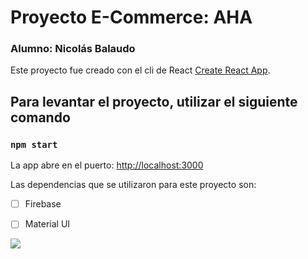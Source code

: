 # Proyecto E-Commerce: AHA

### Alumno: Nicolás Balaudo

Este proyecto fue creado con el cli de React [Create React App](https://github.com/facebook/create-react-app).

## Para levantar el proyecto, utilizar el siguiente comando

### `npm start`

La app abre en el puerto:  [http://localhost:3000](http://localhost:3000)

Las dependencias que se utilizaron para este proyecto son: 

- [ ] Firebase
- [ ] Material UI


![](https://user-images.githubusercontent.com/81595307/178622492-b920d59b-44bd-4a54-aa0b-24fd0e2ac4c1.png)

